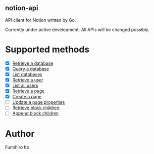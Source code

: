 notion-api
---

API client for Notion written by Go.

Currently under active development. All APIs will be changed possibly.

# Supported methods

* [x] [Retrieve a database](https://developers.notion.com/reference/get-database)
* [x] [Query a database](https://developers.notion.com/reference/post-database-query)
* [x] [List databases](https://developers.notion.com/reference/get-databases)
* [x] [Retrieve a user](https://developers.notion.com/reference/get-user)
* [x] [List all users](https://developers.notion.com/reference/get-users)
* [x] [Retrieve a page](https://developers.notion.com/reference/get-page)
* [x] [Create a page](https://developers.notion.com/reference/post-page)
* [ ] [Update a page properties](https://developers.notion.com/reference/patch-page)
* [ ] [Retrieve block children](https://developers.notion.com/reference/get-block-children)
* [ ] [Append block children](https://developers.notion.com/reference/patch-block-children)

# Author

Fumihiro Ito